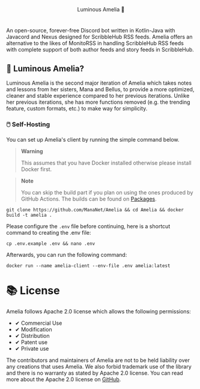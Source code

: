 <div align=center>
  Luminous Amelia 🌃
</div>

#

An open-source, forever-free Discord bot written in Kotlin-Java with Javacord and Nexus designed for ScribbleHub RSS feeds. Amelia offers an alternative to the likes of MonitoRSS in handling ScribbleHub RSS feeds with complete support of both author feeds and story feeds in ScribbleHub.

## 💭 Luminous Amelia?

Luminous Amelia is the second major iteration of Amelia which takes notes and lessons from her sisters, Mana and Bellus, to provide a more optimized, cleaner and stable experience compared to her previous iterations. Unlike her previous iterations, she has more functions removed (e.g. the trending feature, custom formats, etc.) to make way for simplicity.

### 🖱️ Self-Hosting

You can set up Amelia's client by running the simple command below.

> **Warning**
>
> This assumes that you have Docker installed otherwise please install Docker first.

> **Note**
>
> You can skip the build part if you plan on using the ones produced by GitHub Actions.
> The builds can be found on [Packages](https://github.com/Amelia-chan/Amelia/pkgs/container/amelia).
```shell
git clone https://github.com/ManaNet/Amelia && cd Amelia && docker build -t amelia .
```

Please configure the `.env` file before continuing, here is a shortcut command to creating the .env file:
```shell
cp .env.example .env && nano .env
```

Afterwards, you can run the following command:
```shell
docker run --name amelia-client --env-file .env amelia:latest
```

# 📚 License
Amelia follows Apache 2.0 license which allows the following permissions:
- ✔ Commercial Use
- ✔ Modification
- ✔ Distribution
- ✔ Patent use
- ✔ Private use

The contributors and maintainers of Amelia are not to be held liability over any creations that uses Amelia. We also forbid trademark use of
the library and there is no warranty as stated by Apache 2.0 license. You can read more about the Apache 2.0 license on [GitHub](https://github.com/ShindouMihou/Amelia/blob/master/LICENSE).
